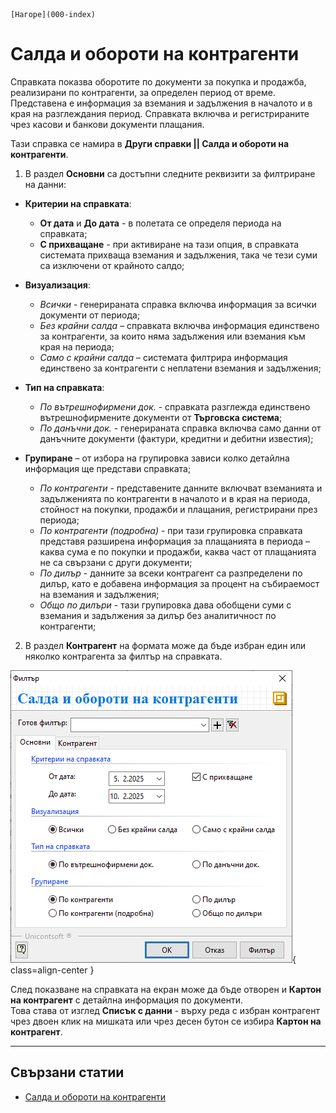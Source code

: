 ```{only} html
[Нагоре](000-index)
```

# Салда и обороти на контрагенти

Справката показва оборотите по документи за покупка и продажба, реализирани по контрагенти, за определен период от време. Представена е информация за вземания и задължения в началото и в края на разглеждания период. Справката включва и регистрираните чрез касови и банкови документи плащания.  

Тази справка се намира в **Други справки || Салда и обороти на контрагенти**.

1) В раздел **Основни** са достъпни следните реквизити за филтриране на данни:

 - **Критерии на справката**:  
    - **От дата** и **До дата** - в полетата се определя периода на справката;  
    - **С прихващане** - при активиране на тази опция, в справката системата прихваща вземания и задължения, така че тези суми са изключени от крайното салдо;  

 - **Визуализация**:  
    - *Всички* - генерираната справка включва информация за всички документи от периода;  
    - *Без крайни салда* – справката включва информация единствено за контрагенти, за които няма задължения или вземания към края на периода;  
    - *Само с крайни салда* – системата филтрира информация единствено за контрагенти с неплатени вземания и задължения;  

 - **Тип на справката**:  
    - *По вътрешнофирмени док.* - справката разглежда единствено вътрешнофирмените документи от **Търговска система**;    
    - *По данъчни док.* - генерираната справка включва само данни от данъчните документи (фактури, кредитни и дебитни известия);  

 - **Групиране** – от избора на групировка зависи колко детайлна информация ще представи справката;  
    - *По контрагенти* - представените данните включват вземанията и задълженията по контрагенти в началото и в края на периода, стойност на покупки, продажби и плащания, регистрирани през периода;    
    - *По контрагенти (подробна)* - при тази групировка справката представя разширена информация за плащанията в периода – каква сума е по покупки и продажби, каква част от плащанията не са свързани с други документи;    
    - *По дилър* - данните за всеки контрагент са разпределени по дилър, като е добавена информация за процент на събираемост на вземания и задължения;   
    - *Общо по дилъри* -  тази групировка дава обобщени суми с вземания и задължения за дилър без аналитичност по контрагенти;    

2) В раздел **Контрагент** на формата може да бъде избран един или няколко контрагента за филтър на справката.

![](909-balances-turnovers-of-contragents.png){ class=align-center }

След показване на справката на екран може да бъде отворен и **Картон на контрагент** с детайлна информация по документи.  
Това става от изглед **Списък с данни** - върху реда с избран контрагент чрез двоен клик на мишката или чрез десен бутон се избира **Картон на контрагент**.

___  
## Свързани статии
- [Салда и обороти на контрагенти](https://www.unicontsoft.com/cms/node/197)